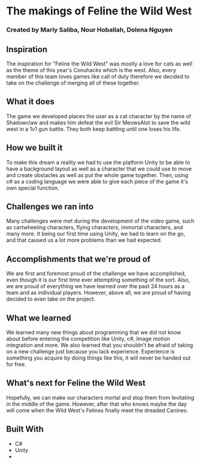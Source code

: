 # The makings of Feline the Wild West
### Created by Marly Saliba, Nour Hoballah, Dolena Nguyen

## Inspiration
The inspiration for "Feline the Wild West" was mostly a love for cats as well as the theme of this year's Conuhacks which is the west. Also, every member of this team loves games like call of duty therefore we decided to take on the challenge of merging all of these together.

## What it does
The game we developed places the user as a cat character by the name of Shadowclaw and makes him defeat the evil Sir MeowsAlot to save the wild west in a 1v1 gun battle. They both keep battling until one loses his life.

## How we built it
To make this dream a reality we had to use the platform Unity to be able to have a background layout as well as a character that we could use to move and create obstacles as well as put the whole game together. Then, using c# as a coding language we were able to give each piece of the game it's own special function.

## Challenges we ran into
Many challenges were met during the development of the video game, such as cartwheeling characters, flying characters, immortal characters, and many more. It being our first time using Unity, we had to learn on the go, and that caused us a lot more problems than we had expected.

## Accomplishments that we're proud of
We are first and foremost proud of the challenge we have accomplished, even though it is our first time ever attempting something of the sort. Also, we are proud of everything we have learned over the past 24 hours as a team and as individual players. However, above all, we are proud of having decided to even take on the project.

## What we learned
We learned many new things about programming that we did not know about before entering the competition like Unity, c#, Image motion integration and more. We also learned that you shouldn't be afraid of taking on a new challenge just because you lack experience. Experience is something you acquire by doing things like this, it will never be handed out for free.

## What's next for Feline the Wild West
Hopefully, we can make our characters mortal and stop them from levitating in the middle of the game. However, after that who knows maybe the day will come when the Wild West's Felines finally meet the dreaded Canines.

## Built With
- C#
- Unity
- 

